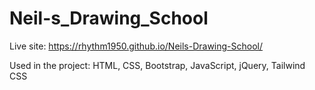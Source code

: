 # Neil-s_Drawing_School

Live site: https://rhythm1950.github.io/Neils-Drawing-School/

Used in the project: HTML, CSS, Bootstrap, JavaScript, jQuery, Tailwind CSS
